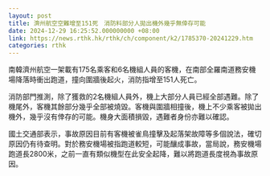 ```yaml
---
layout: post
title: 濟州航空空難增至151死　消防料部分人拋出機外幾乎無倖存可能
date: 2024-12-29 16:25:52.000000000 +08:00
link: https://news.rthk.hk/rthk/ch/component/k2/1785370-20241229.htm
categories: rthk
---
```


南韓濟州航空一架載有175名乘客和6名機組人員的客機，在南部全羅南道務安機場降落時衝出跑道，撞向圍牆後起火，消防指增至151人死亡。

消防部門推測，除了獲救的2名機組人員外，機上大部分人員已經全部遇難。除了機尾外，客機其餘部分幾乎全部被燒毀。客機與圍牆相撞後，機上不少乘客被拋出機外，幾乎沒有倖存的可能。機身大面積損毀，遇難者身份亦難以確認。

國土交通部表示，事故原因目前有客機被雀鳥撞擊及起落架故障等多個說法，確切原因仍有待查明。對於務安機場被指跑道較短，可能釀成事故，當局說，務安機場跑道長2800米，之前一直有類似機型在此安全起降，難以將跑道長度視為事故原因。
